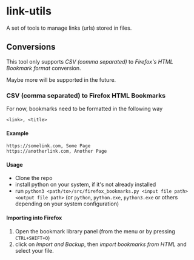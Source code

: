 # link-utils

A set of tools to manage links (urls) stored in files.

## Conversions

This tool only supports *CSV (comma separated)* to *Firefox's HTML Bookmark format* conversion.

Maybe more will be supported in the future.

### CSV (comma separated) to Firefox HTML Bookmarks

For now, bookmarks need to be formatted in the following way

```
<link>, <title>
```

#### Example

```
https://somelink.com, Some Page
https://anotherlink.com, Another Page
```

#### Usage

- Clone the repo
- install python on your system, if it's not already installed
- run `python3 <path/to>/src/firefox_bookmarks.py <input file path> <output file path>` (or `python`, `python.exe`, `python3.exe` or others depending on your system configuration)


#### Importing into Firefox

1. Open the bookmark library panel (from the menu or by pressing `CTRL+SHIFT+O`)
2. click on *Import and Backup*, then *import bookmarks from HTML* and select your file.

